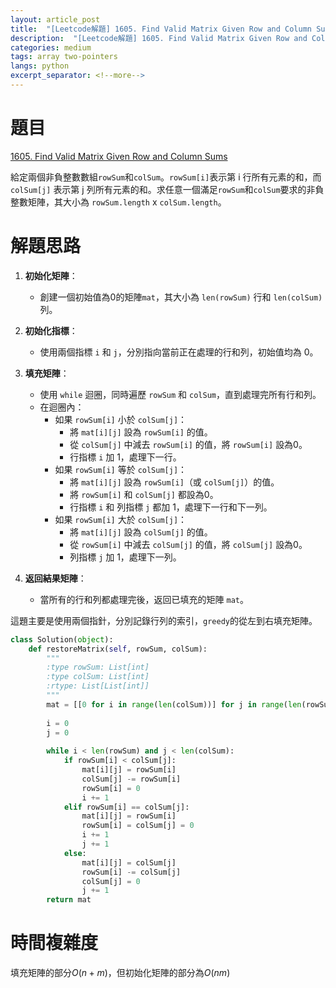 ```yaml
---
layout: article_post
title:  "[Leetcode解題] 1605. Find Valid Matrix Given Row and Column Sums - 使用Greedy+雙指針解"
description:  "[Leetcode解題] 1605. Find Valid Matrix Given Row and Column Sums - 使用Greedy+雙指針解"
categories: medium
tags: array two-pointers
langs: python
excerpt_separator: <!--more-->
---
```


# 題目

[1605. Find Valid Matrix Given Row and Column Sums](https://leetcode.com/problems/find-valid-matrix-given-row-and-column-sums)

給定兩個非負整數數組`rowSum`和`colSum`。`rowSum[i]`表示第 i 行所有元素的和，而 `colSum[j]` 表示第 j 列所有元素的和。求任意一個滿足`rowSum`和`colSum`要求的非負整數矩陣，其大小為 `rowSum.length` x `colSum.length`。

 <!--more-->
 
# 解題思路

1. **初始化矩陣**：
   - 創建一個初始值為0的矩陣`mat`，其大小為 `len(rowSum)` 行和 `len(colSum)` 列。

2. **初始化指標**：
   - 使用兩個指標 `i` 和 `j`，分別指向當前正在處理的行和列，初始值均為 0。

3. **填充矩陣**：
   - 使用 `while` 迴圈，同時遍歷 `rowSum` 和 `colSum`，直到處理完所有行和列。
   - 在迴圈內：
     - 如果 `rowSum[i]` 小於 `colSum[j]`：
       - 將 `mat[i][j]` 設為 `rowSum[i]` 的值。
       - 從 `colSum[j]` 中減去 `rowSum[i]` 的值，將 `rowSum[i]` 設為0。
       - 行指標 `i` 加 1，處理下一行。
     - 如果 `rowSum[i]` 等於 `colSum[j]`：
       - 將 `mat[i][j]` 設為 `rowSum[i]`（或 `colSum[j]`）的值。
       - 將 `rowSum[i]` 和 `colSum[j]` 都設為0。
       - 行指標 `i` 和 列指標 `j` 都加 1，處理下一行和下一列。
     - 如果 `rowSum[i]` 大於 `colSum[j]`：
       - 將 `mat[i][j]` 設為 `colSum[j]` 的值。
       - 從 `rowSum[i]` 中減去 `colSum[j]` 的值，將 `colSum[j]` 設為0。
       - 列指標 `j` 加 1，處理下一列。

4. **返回結果矩陣**：
   - 當所有的行和列都處理完後，返回已填充的矩陣 `mat`。

這題主要是使用兩個指針，分別記錄行列的索引，`greedy`的從左到右填充矩陣。

```python
class Solution(object):
    def restoreMatrix(self, rowSum, colSum):
        """
        :type rowSum: List[int]
        :type colSum: List[int]
        :rtype: List[List[int]]
        """
        mat = [[0 for i in range(len(colSum))] for j in range(len(rowSum))]
        
        i = 0
        j = 0
        
        while i < len(rowSum) and j < len(colSum):
            if rowSum[i] < colSum[j]:
                mat[i][j] = rowSum[i]
                colSum[j] -= rowSum[i]
                rowSum[i] = 0
                i += 1
            elif rowSum[i] == colSum[j]:
                mat[i][j] = rowSum[i]
                rowSum[i] = colSum[j] = 0
                i += 1
                j += 1
            else:
                mat[i][j] = colSum[j]
                rowSum[i] -= colSum[j]
                colSum[j] = 0
                j += 1
        return mat
```

# 時間複雜度

填充矩陣的部分$O(n+m)$，但初始化矩陣的部分為$O(nm)$